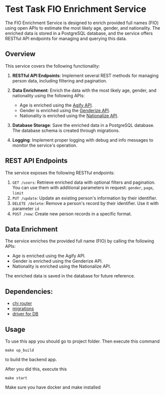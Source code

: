 # Test Task FIO Enrichment Service

The FIO Enrichment Service is designed to enrich provided full names (FIO) using open APIs to estimate the most likely age, gender, and nationality. The enriched data is stored in a PostgreSQL database, and the service offers RESTful API endpoints for managing and querying this data.

## Overview

This service covers the following functionality:

1. **RESTful API Endpoints**: Implement several REST methods for managing person data, including filtering and pagination.

2. **Data Enrichment**: Enrich the data with the most likely age, gender, and nationality using the following APIs:
    - Age is enriched using the [Agify API](https://api.agify.io/?name=Dmitriy).
    - Gender is enriched using the [Genderize API](https://api.genderize.io/?name=Dmitriy).
    - Nationality is enriched using the [Nationalize API](https://api.nationalize.io/?name=Dmitriy).

3. **Database Storage**: Save the enriched data in a PostgreSQL database. The database schema is created through migrations.

4. **Logging**: Implement proper logging with debug and info messages to monitor the service's operation.

## REST API Endpoints

The service exposes the following RESTful endpoints:

1. `GET /users`: Retrieve enriched data with optional filters and pagination. You can use them with additional parameters in request: `gender`, `page`, `limit`
2. `PUT /update`: Update an existing person's information by their identifier.
3. `DELETE /delete`: Remove a person's record by their identifier. Use it with parameter `id` 
4. `POST /new`: Create new person records in a specific format.

## Data Enrichment

The service enriches the provided full name (FIO) by calling the following APIs:
- Age is enriched using the Agify API.
- Gender is enriched using the Genderize API.
- Nationality is enriched using the Nationalize API.

The enriched data is saved in the database for future reference.

## Dependencies:

- [chi router](https://github.com/go-chi/chi)
- [migrations](https://github.com/golang-migrate/migrate)
- [driver for DB](https://github.com/jackc/pgconn)
## Usage

To use this app you should go to project folder. Then execute this command

```
make up_build
```
to build the backend app.

After you did this, execute this 
```
make start
```
Make sure you have docker and make installed
